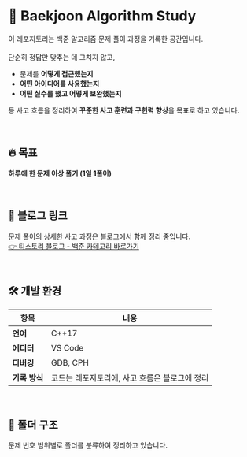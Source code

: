 # 🧠 Baekjoon Algorithm Study

이 레포지토리는 백준 알고리즘 문제 풀이 과정을 기록한 공간입니다.  
<br/>
단순히 정답만 맞추는 데 그치지 않고,  

- 문제를 **어떻게 접근했는지**
- **어떤 아이디어를 사용했는지**
- **어떤 실수를 했고 어떻게 보완했는지**

등 사고 흐름을 정리하여 **꾸준한 사고 훈련과 구현력 향상**을 목표로 하고 있습니다.

<br/>

## 🔥 목표
**하루에 한 문제 이상 풀기 (1일 1풀이)**

<br/>
        
## 🔗 블로그 링크

문제 풀이의 상세한 사고 과정은 블로그에서 함께 정리 중입니다.  
[👉 티스토리 블로그 - 백준 카테고리 바로가기](https://youjin43.tistory.com/category/%EB%B0%B1%EC%A4%80)

<br/>
        
## 🛠️ 개발 환경

| 항목       | 내용                  |
|------------|-----------------------|
| **언어**    | C++17                 |
| **에디터**  | VS Code               |
| **디버깅**  | GDB, CPH  |
| **기록 방식** | 코드는 레포지토리에, 사고 흐름은 블로그에 정리 |

<br/>
  
## 📁 폴더 구조

문제 번호 범위별로 폴더를 분류하여 정리하고 있습니다.
